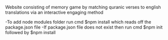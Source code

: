 Website consisting of memory game by matching quranic verses to english translations via an interactive engaging method

-To add node modules folder run cmd $npm install which reads off the package.json file -If package.json file does not exist then run cmd $npm init followed by $npm install
